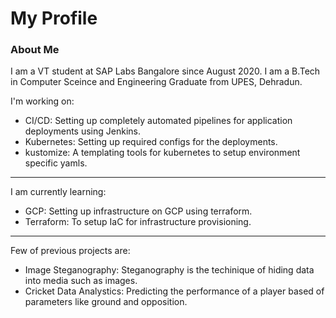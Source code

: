 <!--
**Sameer93028/Sameer93028** is a ✨ _special_ ✨ repository because its `README.md` (this file) appears on your GitHub profile.

Here are some ideas to get you started:

- 🔭 I’m currently working on ...
- 🌱 I’m currently learning ...
- 👯 I’m looking to collaborate on ...
- 🤔 I’m looking for help with ...
- 💬 Ask me about ...
- 📫 How to reach me: ...
- 😄 Pronouns: ...
- ⚡ Fun fact: ...
-->

<h1>My Profile</h1>

<h3> About Me </h3>
<p> I am a VT student at SAP Labs Bangalore since August 2020. I am a B.Tech in Computer Sceince and Engineering Graduate from UPES, Dehradun.</p>

<p>I'm working on:</p>

<ul>
  <li>CI/CD: Setting up completely automated pipelines for application deployments using Jenkins.</li>
  <li>Kubernetes: Setting up required configs for the deployments.</li>
  <li>kustomize: A templating tools for kubernetes to setup environment specific yamls.</li>
</ul>

<hr>

<p>I am currently learning:</p>

<ul>
  <li>GCP: Setting up infrastructure on GCP using terraform.</li>
  <li>Terraform: To setup IaC for infrastructure provisioning.</li>
</ul>

<hr>

<p> Few of previous projects are: </p>

<ul>
  <li>Image Steganography: Steganography is the techinique of hiding data into media such as images.</li>
  <li>Cricket Data Analystics: Predicting the performance of a player based of parameters like ground and opposition.</li>
</ul>
